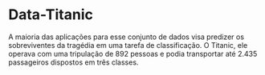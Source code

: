 # Data-Titanic
A maioria das aplicações para esse conjunto de dados visa predizer os sobreviventes da tragédia em uma tarefa de classificação.
O Titanic, ele operava com uma tripulação de 892 pessoas e podia transportar até 2.435 passageiros dispostos em três classes.
